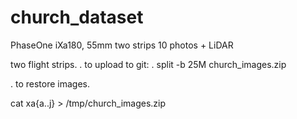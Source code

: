 # church_dataset
PhaseOne iXa180, 55mm two strips 10 photos + LiDAR

two flight strips.
. to upload to git:
. split -b 25M church_images.zip

. to restore images.

cat xa{a..j} > /tmp/church_images.zip
